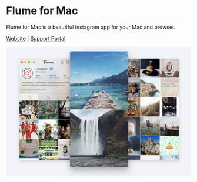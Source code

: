 # Flume for Mac

Flume for Mac is a beautiful Instagram app for your Mac and browser. 

<div class="center"><a href="https://flumeapp.com" target="_new">Website</a> | <a href="https://flumeapp.com/support/" target="_new">Support Portal</a></div>

![](/assets/flume-screenshot.jpg)


